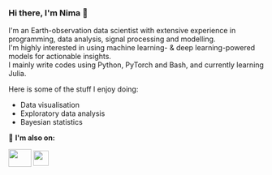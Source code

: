 ### Hi there, I'm Nima 👋

<!---
<table border="0">
 <tr>
    <td>
--->

I'm an Earth-observation data scientist with extensive experience in programming, data analysis, signal processing and modelling.   
I'm highly interested in using machine learning- & deep learning-powered models for actionable insights.   
I mainly write codes using Python, PyTorch and Bash, and currently learning Julia.

Here is some of the stuff I enjoy doing:
- Data visualisation
- Exploratory data analysis
- Bayesian statistics

🔗 **I'm also on:**
<p align="left">
  <a href="https://twitter.com/nimanzik" target="_blank"><img align="center" src="https://raw.githubusercontent.com/rahuldkjain/github-profile-readme-generator/master/src/images/icons/Social/twitter.svg" height="35" width="45" /></a>
  <a href="https://www.linkedin.com/in/nima-nooshiri/" target="_blank"><img align="center" src="https://raw.githubusercontent.com/rahuldkjain/github-profile-readme-generator/master/src/images/icons/Social/linked-in-alt.svg" height="30" width="30" /></a>
</p>
<!---
    </td>
    <td>
      <a href="https://github.com/nimanzik/Eadet-ConvNet.git" target="_blank"><img src="./model_2.png" width="1250" align="right"/></a>
    </td>
 </tr>
</table>
--->
